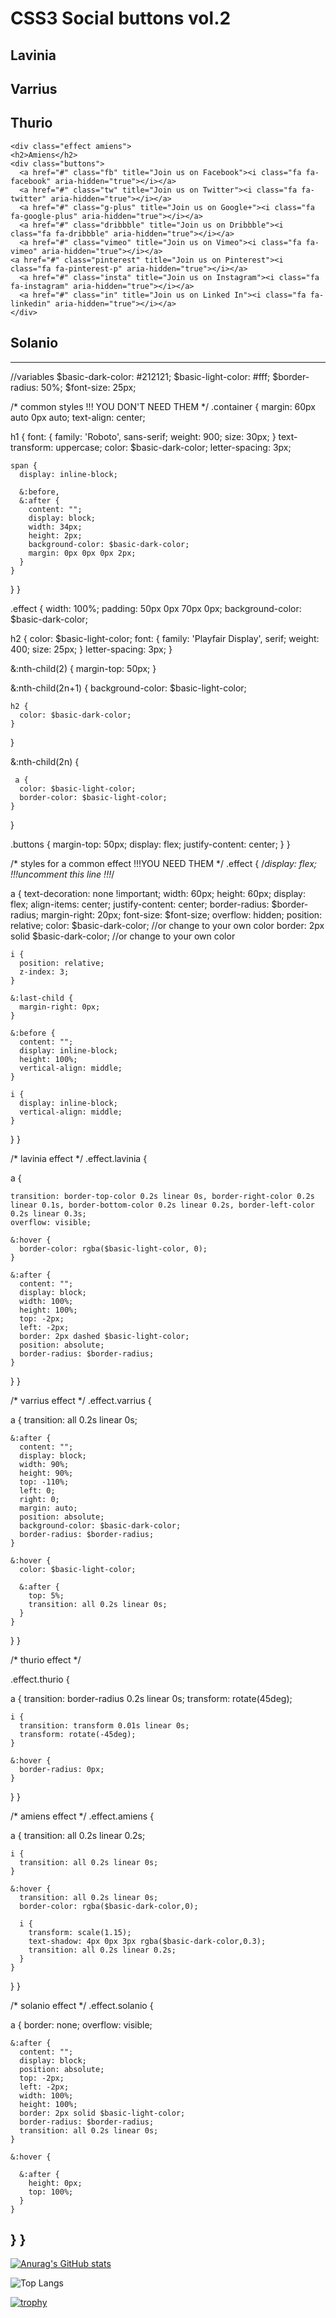 <div class="container">
  <h1>CSS3 Social <span>bu</span>ttons vol.2</h1>
  
  <div class="effect lavinia">
    <h2>Lavinia</h2>
    <div class="buttons">
      <a href="#" class="fb" title="Join us on Facebook"><i class="fa fa-facebook" aria-hidden="true"></i></a>
      <a href="#" class="tw" title="Join us on Twitter"><i class="fa fa-twitter" aria-hidden="true"></i></a>
      <a href="#" class="g-plus" title="Join us on Google+"><i class="fa fa-google-plus" aria-hidden="true"></i></a>
      <a href="#" class="dribbble" title="Join us on Dribbble"><i class="fa fa-dribbble" aria-hidden="true"></i></a>
      <a href="#" class="vimeo" title="Join us on Vimeo"><i class="fa fa-vimeo" aria-hidden="true"></i></a>
    <a href="#" class="pinterest" title="Join us on Pinterest"><i class="fa fa-pinterest-p" aria-hidden="true"></i></a>
      <a href="#" class="insta" title="Join us on Instagram"><i class="fa fa-instagram" aria-hidden="true"></i></a>
      <a href="#" class="in" title="Join us on Linked In"><i class="fa fa-linkedin" aria-hidden="true"></i></a>
    </div>
  </div>
  
  <div class="effect varrius">
    <h2>Varrius</h2>
    <div class="buttons">
      <a href="#" class="fb" title="Join us on Facebook"><i class="fa fa-facebook" aria-hidden="true"></i></a>
      <a href="#" class="tw" title="Join us on Twitter"><i class="fa fa-twitter" aria-hidden="true"></i></a>
      <a href="#" class="g-plus" title="Join us on Google+"><i class="fa fa-google-plus" aria-hidden="true"></i></a>
      <a href="#" class="dribbble" title="Join us on Dribbble"><i class="fa fa-dribbble" aria-hidden="true"></i></a>
      <a href="#" class="vimeo" title="Join us on Vimeo"><i class="fa fa-vimeo" aria-hidden="true"></i></a>
      <a href="#" class="pinterest" title="Join us on Pinterest"><i class="fa fa-pinterest-p" aria-hidden="true"></i></a>
      <a href="#" class="insta" title="Join us on Instagram"><i class="fa fa-instagram" aria-hidden="true"></i></a>
      <a href="#" class="in" title="Join us on Linked In"><i class="fa fa-linkedin" aria-hidden="true"></i></a>
    </div>
  </div>
  
  <div class="effect thurio">
    <h2>Thurio</h2>
    <div class="buttons">
      <a href="#" class="fb" title="Join us on Facebook"><i class="fa fa-facebook" aria-hidden="true"></i></a>
      <a href="#" class="tw" title="Join us on Twitter"><i class="fa fa-twitter" aria-hidden="true"></i></a>
      <a href="#" class="g-plus" title="Join us on Google+"><i class="fa fa-google-plus" aria-hidden="true"></i></a>
      <a href="#" class="dribbble" title="Join us on Dribbble"><i class="fa fa-dribbble" aria-hidden="true"></i></a>
      <a href="#" class="vimeo" title="Join us on Vimeo"><i class="fa fa-vimeo" aria-hidden="true"></i></a>
    <a href="#" class="pinterest" title="Join us on Pinterest"><i class="fa fa-pinterest-p" aria-hidden="true"></i></a>
      <a href="#" class="insta" title="Join us on Instagram"><i class="fa fa-instagram" aria-hidden="true"></i></a>
      <a href="#" class="in" title="Join us on Linked In"><i class="fa fa-linkedin" aria-hidden="true"></i></a>
    </div>
  </div>
  
    <div class="effect amiens">
    <h2>Amiens</h2>
    <div class="buttons">
      <a href="#" class="fb" title="Join us on Facebook"><i class="fa fa-facebook" aria-hidden="true"></i></a>
      <a href="#" class="tw" title="Join us on Twitter"><i class="fa fa-twitter" aria-hidden="true"></i></a>
      <a href="#" class="g-plus" title="Join us on Google+"><i class="fa fa-google-plus" aria-hidden="true"></i></a>
      <a href="#" class="dribbble" title="Join us on Dribbble"><i class="fa fa-dribbble" aria-hidden="true"></i></a>
      <a href="#" class="vimeo" title="Join us on Vimeo"><i class="fa fa-vimeo" aria-hidden="true"></i></a>
    <a href="#" class="pinterest" title="Join us on Pinterest"><i class="fa fa-pinterest-p" aria-hidden="true"></i></a>
      <a href="#" class="insta" title="Join us on Instagram"><i class="fa fa-instagram" aria-hidden="true"></i></a>
      <a href="#" class="in" title="Join us on Linked In"><i class="fa fa-linkedin" aria-hidden="true"></i></a>
    </div>
  </div>
  
  <div class="effect solanio">
    <h2>Solanio</h2>
    <div class="buttons">
      <a href="#" class="fb" title="Join us on Facebook"><i class="fa fa-facebook" aria-hidden="true"></i></a>
      <a href="#" class="tw" title="Join us on Twitter"><i class="fa fa-twitter" aria-hidden="true"></i></a>
      <a href="#" class="g-plus" title="Join us on Google+"><i class="fa fa-google-plus" aria-hidden="true"></i></a>
      <a href="#" class="dribbble" title="Join us on Dribbble"><i class="fa fa-dribbble" aria-hidden="true"></i></a>
      <a href="#" class="vimeo" title="Join us on Vimeo"><i class="fa fa-vimeo" aria-hidden="true"></i></a>
    <a href="#" class="pinterest" title="Join us on Pinterest"><i class="fa fa-pinterest-p" aria-hidden="true"></i></a>
      <a href="#" class="insta" title="Join us on Instagram"><i class="fa fa-instagram" aria-hidden="true"></i></a>
      <a href="#" class="in" title="Join us on Linked In"><i class="fa fa-linkedin" aria-hidden="true"></i></a>
    </div>
  </div>
  
</div>

---
//variables
$basic-dark-color: #212121;
$basic-light-color: #fff;
$border-radius: 50%;
$font-size: 25px;

/* common styles !!! YOU DON'T NEED THEM */
.container {
  margin: 60px auto 0px auto;
  text-align: center;
  
  h1 {
    font: {
      family: 'Roboto', sans-serif;
      weight: 900;
      size: 30px;
    }
    text-transform: uppercase;
    color: $basic-dark-color;
    letter-spacing: 3px;
    
    span {
      display: inline-block;
      
      &:before,
      &:after {
        content: "";
        display: block;
        width: 34px;
        height: 2px;
        background-color: $basic-dark-color;
        margin: 0px 0px 0px 2px;
      }
    }
  }
}

.effect {
  width: 100%;
  padding: 50px 0px 70px 0px;
  background-color: $basic-dark-color;
  
  h2 {
    color: $basic-light-color;
    font: {
      family: 'Playfair Display', serif;
      weight: 400;
      size: 25px;
    }
    letter-spacing: 3px;
  }
  
  &:nth-child(2) {
    margin-top: 50px;
  }
  
  &:nth-child(2n+1) {
    background-color: $basic-light-color;
    
    h2 {
      color: $basic-dark-color;
    }
  }
  
  &:nth-child(2n) {
    
     a {
      color: $basic-light-color;
      border-color: $basic-light-color;
    }
  }
  
  .buttons {
    margin-top: 50px;
    display: flex;
    justify-content: center;
  }
}

/* styles for a common effect !!!YOU NEED THEM */
.effect {
  /*display: flex; !!!uncomment this line !!!*/
  
  a {
    text-decoration: none !important;
    width: 60px;
    height: 60px;
    display: flex;
    align-items: center;
    justify-content: center;
    border-radius: $border-radius;
    margin-right: 20px;
    font-size: $font-size;
    overflow: hidden;
    position: relative;
    color: $basic-dark-color; //or change to your own color
    border: 2px solid $basic-dark-color; //or change to your own color
    
    i {
      position: relative;
      z-index: 3;
    }
    
    &:last-child {
      margin-right: 0px;
    }
    
    &:before {
      content: "";
      display: inline-block;
      height: 100%;
      vertical-align: middle;
    }
    
    i {
      display: inline-block;
      vertical-align: middle;
    }
  }
}

/* lavinia effect */
.effect.lavinia {
  
  a {
    
    transition: border-top-color 0.2s linear 0s, border-right-color 0.2s linear 0.1s, border-bottom-color 0.2s linear 0.2s, border-left-color 0.2s linear 0.3s;
    overflow: visible;
    
    &:hover {
      border-color: rgba($basic-light-color, 0);
    }
      
    &:after {
      content: "";
      display: block;
      width: 100%;
      height: 100%;
      top: -2px;
      left: -2px;
      border: 2px dashed $basic-light-color;
      position: absolute;
      border-radius: $border-radius;
    }
  }
}

/* varrius effect */
.effect.varrius {
  
  a {
    transition: all 0.2s linear 0s;
    
    &:after {
      content: "";
      display: block;
      width: 90%;
      height: 90%;
      top: -110%;
      left: 0;
      right: 0;
      margin: auto;
      position: absolute;
      background-color: $basic-dark-color;
      border-radius: $border-radius;
    }
    
    &:hover {
      color: $basic-light-color;
      
      &:after {
        top: 5%;
        transition: all 0.2s linear 0s;
      }
    }
  }
}

/* thurio effect */

.effect.thurio {
  
  a {
    transition: border-radius 0.2s linear 0s;
    transform: rotate(45deg);
    
    i {
      transition: transform 0.01s linear 0s;
      transform: rotate(-45deg);
    }
    
    &:hover {
      border-radius: 0px;
    }
  }
}

/* amiens effect */
.effect.amiens {
  
  a {
    transition: all 0.2s linear 0.2s;
    
    i {
      transition: all 0.2s linear 0s;
    }
    
    &:hover {
      transition: all 0.2s linear 0s;
      border-color: rgba($basic-dark-color,0);
      
      i {
        transform: scale(1.15);
        text-shadow: 4px 0px 3px rgba($basic-dark-color,0.3);
        transition: all 0.2s linear 0.2s;
      }
    }
  }
}

/* solanio effect */
.effect.solanio {
  
  a {
    border: none;
    overflow: visible;
    
    &:after {
      content: "";
      display: block;
      position: absolute;
      top: -2px;
      left: -2px;
      width: 100%;
      height: 100%;
      border: 2px solid $basic-light-color;
      border-radius: $border-radius;
      transition: all 0.2s linear 0s;
    }
    
    &:hover {

      &:after {
        height: 0px;
        top: 100%;
      }
    }
  }
}
---

[![Anurag's GitHub stats](https://github-readme-stats.vercel.app/api?username=tanya-dim-yo&show_icons=true)](https://github.com/anuraghazra/github-readme-stats)

![Top Langs](https://github-readme-stats.vercel.app/api/top-langs/?username=tanya-dim-yo&size_weight=0.5&count_weight=0.5)

[![trophy](https://github-profile-trophy.vercel.app/?username=tanya-dim-yo&theme=flat&margin-w=15&no-frame=true&title=Commits,Repositories,Experience)](https://github.com/ryo-ma/github-profile-trophy)
